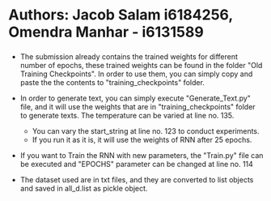 ###
# Authors: Jacob Salam i6184256, Omendra Manhar - i6131589 
###

- The submission already contains the trained weights for different number of epochs, these trained weights can be found in the folder "Old Training Checkpoints". In order to use them, you can simply copy and paste the the contents to "training_checkpoints" folder.

- In order to generate text, you can simply execute "Generate_Text.py" file, and it will use the weights that are in "training_checkpoints" folder to generate texts. The temperature can be varied at line no. 135. 
	- You can vary the start_string at line no. 123 to conduct experiments.
	- If you run it as it is, it will use the weights of RNN after 25 epochs.

- If you want to Train the RNN with new parameters, the "Train.py" file can be executed and "EPOCHS" parameter can be changed at line no. 114

- The dataset used are in txt files, and they are converted to list objects and saved in all_d.list as pickle object.

